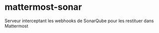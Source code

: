 # mattermost-sonar
Serveur interceptant les webhooks de SonarQube pour les restituer dans Mattermost
